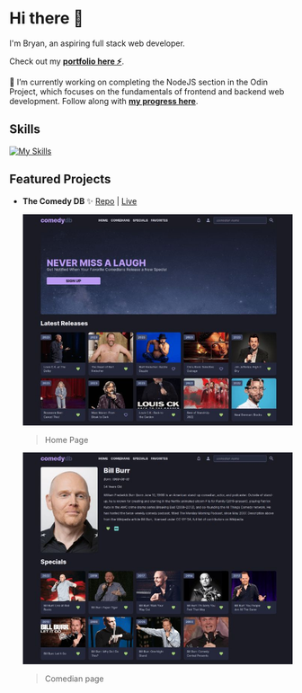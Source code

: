 # Hi there 👋

I'm Bryan, an aspiring full stack web developer.

Check out my **[portfolio here ⚡](https://www.bmilcs.com)**.

🔭 I’m currently working on completing the NodeJS section in the Odin Project, which focuses on the fundamentals of frontend and backend web development. Follow along with [**my progress here**](https://github.com/bmilcs/op).

## Skills

[![My Skills](https://skillicons.dev/icons?i=react,redux,typescript,javascript,html,css,sass,nodejs,firebase,webpack,babel,jest,git,vscode,vim,figma&perline=8)](https://skillicons.dev)

## Featured Projects

- **The Comedy DB** ✨ [Repo](https://github.com/bmilcs/odin-javascript-final-project) | [Live](https://comedy.bmilcs.com)

  ![comedy db](./comedy/home-page.jpg)

  > Home Page

  ![comedy db](./comedy/comedian-page.jpg)

  > Comedian page

<!--
**bmilcs/bmilcs** is a ✨ _special_ ✨ repository because its `README.md` (this file) appears on your GitHub profile.

Here are some ideas to get you started:

- 👯 I’m looking to collaborate on ...
- 🤔 I’m looking for help with ...
- 💬 Ask me about ...
- 📫 How to reach me: ...
- 😄 Pronouns: ...
- ⚡ Fun fact: ...
-->
